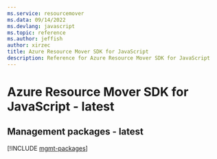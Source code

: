 ```yaml
---
ms.service: resourcemover
ms.data: 09/14/2022
ms.devlang: javascript
ms.topic: reference
ms.author: jeffish
author: xirzec
title: Azure Resource Mover SDK for JavaScript
description: Reference for Azure Resource Mover SDK for JavaScript
---
```

# Azure Resource Mover SDK for JavaScript - latest

## Management packages - latest
[!INCLUDE [mgmt-packages](resource-mover-mgmt-index.md)]